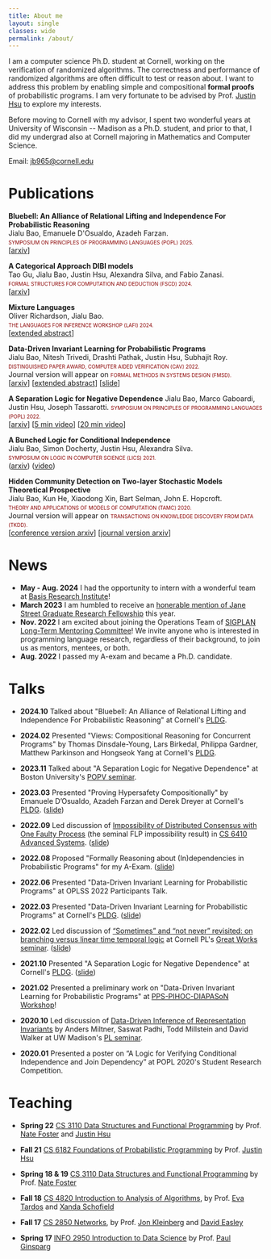 ```yaml
---
title: About me
layout: single
classes: wide
permalink: /about/
---
```



I am a computer science Ph.D. student at Cornell, working on the verification of randomized algorithms. The correctness and performance of randomized algorithms are often difficult to test or reason about. I want to address this problem by enabling simple and compositional **formal proofs** of probabilistic programs. I am very fortunate to be advised by Prof. [Justin Hsu](https://justinhsu.net/) to explore my interests. 

Before moving to Cornell with my advisor, I spent two wonderful years at University of Wisconsin -- Madison as a Ph.D. student, 
and prior to that, I did my undergrad also at Cornell majoring in Mathematics and Computer Science. 


Email: jb965@cornell.edu



Publications
============ 

**Bluebell: An Alliance of Relational Lifting and Independence For Probabilistic Reasoning**\
Jialu Bao, Emanuele D'Osualdo, Azadeh Farzan. \
<span style="font-variant-caps: all-small-caps;
             color: darkred;
            ">
            Symposium on Principles of Programming Languages (POPL) 2025.
</span>\
[[arxiv](https://arxiv.org/abs/2402.18708)]

**A Categorical Approach DIBI models**\
Tao Gu, Jialu Bao, Justin Hsu, Alexandra Silva, and Fabio Zanasi.\
<span style="font-variant-caps: all-small-caps;
             color: darkred;
            ">
            Formal Structures for Computation and Deduction (FSCD) 2024.
</span>\
[[arxiv](https://arxiv.org/abs/2401.05842)]

**Mixture Languages**\
Oliver Richardson, Jialu Bao. \
<span style="font-variant-caps: all-small-caps;
             color: darkred;
            ">
            The Languages for Inference Workshop (LAFI) 2024.
</span>\
[[extended abstract](https://popl24.sigplan.org/details/lafi-2024-papers/1/Mixture-Languages)]

**Data-Driven Invariant Learning for Probabilistic Programs**\
Jialu Bao, Nitesh Trivedi, Drashti Pathak, Justin Hsu, Subhajit Roy. \
<span style="font-variant-caps: all-small-caps;
             color: darkred;
            ">
             Distinguished Paper Award, Computer Aided Verification (CAV) 2022. 
</span>\
Journal version will appear on 
<span style="font-variant-caps: all-small-caps;
             color: darkred;
            ">
            Formal Methods in Systems Design (FMSD). 
</span>\
[[arxiv](https://arxiv.org/abs/2106.05421)]
[[extended abstract](https://www.ijcai.org/proceedings/2023/0712.pdf)]
[[slide]({{site.baseurl}}/assets/talk_slides/wpe_pldg.pdf)]

**A Separation Logic for Negative Dependence**
Jialu Bao, Marco Gaboardi, Justin Hsu, Joseph Tassarotti. 
<span style="font-variant-caps: all-small-caps;
             color: darkred;
            ">
            Symposium on Principles of Programming Languages (POPL) 2022.
</span>\
[[arxiv](https://arxiv.org/pdf/2111.14917.pdf)]
[[5 min video](https://www.youtube.com/watch?v=hD5p1EoWr4I)]
[[20 min video](https://www.youtube.com/watch?v=eRhBZuIAQY4&list=PLyrlk8Xaylp4uPnEfcP5jETxhm50XTit9&index=1)]

**A Bunched Logic for Conditional Independence**\
Jialu Bao, Simon Docherty, Justin Hsu, Alexandra Silva. \
<span style="font-variant-caps: all-small-caps;
             color: darkred;
            ">
             Symposium on Logic in Computer Science (LICS) 2021.
</span>\
([arxiv](https://arxiv.org/abs/2008.09231)) 
([video](https://www.youtube.com/watch?v=VKb96bi3EhM))

**Hidden Community Detection on Two-layer Stochastic Models
Theoretical Prospective**\
Jialu Bao, Kun He, Xiaodong Xin, Bart Selman, John E. Hopcroft. \
<span style="font-variant-caps: all-small-caps;
             color: darkred;
            ">
            Theory and Applications of Models of Computation (TAMC) 2020.
</span>\
Journal version will appear on 
<span style="font-variant-caps: all-small-caps;
             color: darkred;
            ">
            Transactions on Knowledge Discovery from Data (TKDD). 
</span>\
[[conference version arxiv](https://arxiv.org/abs/2001.05919)]
[[journal version arxiv](https://arxiv.org/abs/2108.00127)]

News
===========
- **May - Aug. 2024** I had the opportunity to intern with a wonderful team at [Basis Research Institute](https://www.basis.ai/)! 
- **March 2023** I am humbled to receive an [honerable mention of Jane Street Graduate Research Fellowship](https://www.janestreet.com/join-jane-street/programs-and-events/grf-profiles/) this year. 
- **Nov. 2022** I am excited about joining the Operations Team of [SIGPLAN Long-Term Mentoring Committee](https://www.sigplan.org/LongTermMentoring/)! We invite anyone who is interested in programming language research, regardless of their background, to join us as mentors, mentees, or both. 
- **Aug. 2022** I passed my A-exam and became a Ph.D. candidate. 

Talks
============  
+ **2024.10** Talked about "Bluebell: An Alliance of Relational Lifting and Independence For Probabilistic Reasoning" at Cornell's [PLDG](https://pl.cs.cornell.edu/pldg/2022sp/).

+ **2024.02** Presented "Views: Compositional Reasoning for Concurrent Programs" by Thomas Dinsdale-Young, Lars Birkedal, Philippa Gardner, Matthew Parkinson and Hongseok Yang 
 at Cornell's [PLDG](https://pl.cs.cornell.edu/pldg/2022sp/).

+ **2023.11** Talked about  "A Separation Logic for Negative Dependence" at Boston University's [POPV seminar](https://www.bu.edu/cs/research/popv/seminar/). 

+ **2023.03** Presented "Proving Hypersafety Compositionally" by Emanuele D’Osualdo, Azadeh Farzan and Derek Dreyer at  Cornell's [PLDG](https://pl.cs.cornell.edu/pldg/2023sp/). ([slide]({{site.baseurl}}/assets/talk_slides/pldg-lhc.pdf))

+ **2022.09** Led discussion of [Impossibility of Distributed Consensus with One Faulty Process](https://groups.csail.mit.edu/tds/papers/Lynch/jacm85.pdf) (the seminal FLP impossibility result) in [CS 6410 Advanced Systems](https://www.cs.cornell.edu/courses/cs6410/2022fa/schedule/). ([slide]({{site.baseurl}}/assets/talk_slides/CS6410_FLP.pdf))

+ **2022.08**  Proposed "Formally Reasoning about (In)dependencies in Probabilistic Programs" for my A-Exam.  ([slide]({{site.baseurl}}/assets/talk_slides/A-exam.pdf))

+ **2022.06** Presented "Data-Driven Invariant Learning for Probabilistic Programs" at OPLSS 2022 Participants Talk. 

+ **2022.03** Presented "Data-Driven Invariant Learning for Probabilistic Programs" at Cornell's [PLDG](https://pl.cs.cornell.edu/pldg/2022sp/).  ([slide]({{site.baseurl}}/assets/talk_slides/wpe_pldg.pdf))

+ **2022.02** Led discussion of [“Sometimes” and “not never” revisited: on branching versus linear time temporal logic](https://dl.acm.org/doi/10.1145/4904.4999) at Cornell PL's [Great Works seminar](https://pl.cs.cornell.edu/great-works/2022sp/). ([slide]({{site.baseurl}}/assets/talk_slides/temporal_logic.pdf))

+ **2021.10** Presented "A Separation Logic for Negative Dependence" at Cornell's [PLDG](https://pl.cs.cornell.edu/pldg/2021fa/). ([slide]({{site.baseurl}}/assets/talk_slides/negdep_1hr.pdf))

+ **2021.02** Presented a preliminary work on "Data-Driven Invariant Learning for Probabilistic Programs" at [PPS-PIHOC-DIAPASoN Workshop](https://www.irif.fr/pps-pihoc-diapason2021)!

+ **2020.10** Led discussion of [Data-Driven Inference of Representation Invariants](https://pldi20.sigplan.org/details/pldi-2020-papers/7/Data-Driven-Inference-of-Representation-Invariants) by Anders Miltner, Saswat Padhi, Todd Millstein and David Walker at UW Madison's [PL seminar](https://madpl.cs.wisc.edu/pl-seminar/).

+ **2020.01** Presented a poster on  “A Logic for Verifying Conditional Independence and Join Dependency” 
at POPL 2020's Student Research Competition. 


Teaching
============
+ **Spring 22** [CS 3110 Data Structures and Functional Programming](https://www.cs.cornell.edu/courses/cs3110/2022sp/) by Prof. [Nate Foster](https://www.cs.cornell.edu/~jnfoster/) and [Justin Hsu](https://justinh.su/)

+ **Fall 21** [CS 6182 Foundations of Probabilistic Programming](https://www.cs.cornell.edu/courses/cs6182/2021fa/) by Prof. [Justin Hsu](https://justinh.su/)

+ **Spring 18 & 19** [CS 3110 Data Structures and Functional Programming](https://www.cs.cornell.edu/courses/cs3110/2019sp/) by Prof. [Nate Foster](https://www.cs.cornell.edu/~jnfoster/)

+ **Fall 18** [CS 4820 Introduction to Analysis of Algorithms](https://www.cs.cornell.edu/courses/cs4820/2018fa/), by Prof. [Eva Tardos](https://www.cs.cornell.edu/~eva/) and [Xanda Schofield](https://www.cs.hmc.edu/~xanda/#/)

+ **Fall 17** [CS 2850 Networks](https://courses.cit.cornell.edu/info2040_2017fa/), by Prof. [Jon Kleinberg](https://www.cs.cornell.edu/home/kleinber/) and [David Easley](https://easley.economics.cornell.edu/) 

+ **Spring 17** [INFO 2950 Introduction to Data Science](https://courses.cit.cornell.edu/info2950_2017sp/) by Prof. [Paul Ginsparg](https://physics.cornell.edu/paul-ginsparg)

